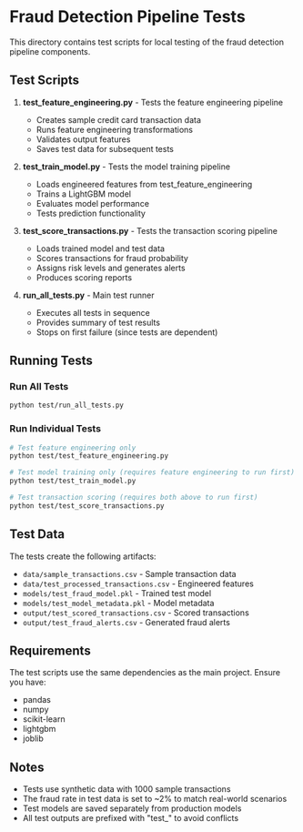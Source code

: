 # Fraud Detection Pipeline Tests

This directory contains test scripts for local testing of the fraud detection pipeline components.

## Test Scripts

1. **test_feature_engineering.py** - Tests the feature engineering pipeline
   - Creates sample credit card transaction data
   - Runs feature engineering transformations
   - Validates output features
   - Saves test data for subsequent tests

2. **test_train_model.py** - Tests the model training pipeline
   - Loads engineered features from test_feature_engineering
   - Trains a LightGBM model
   - Evaluates model performance
   - Tests prediction functionality

3. **test_score_transactions.py** - Tests the transaction scoring pipeline
   - Loads trained model and test data
   - Scores transactions for fraud probability
   - Assigns risk levels and generates alerts
   - Produces scoring reports

4. **run_all_tests.py** - Main test runner
   - Executes all tests in sequence
   - Provides summary of test results
   - Stops on first failure (since tests are dependent)

## Running Tests

### Run All Tests
```bash
python test/run_all_tests.py
```

### Run Individual Tests
```bash
# Test feature engineering only
python test/test_feature_engineering.py

# Test model training only (requires feature engineering to run first)
python test/test_train_model.py

# Test transaction scoring (requires both above to run first)
python test/test_score_transactions.py
```

## Test Data

The tests create the following artifacts:

- `data/sample_transactions.csv` - Sample transaction data
- `data/test_processed_transactions.csv` - Engineered features
- `models/test_fraud_model.pkl` - Trained test model
- `models/test_model_metadata.pkl` - Model metadata
- `output/test_scored_transactions.csv` - Scored transactions
- `output/test_fraud_alerts.csv` - Generated fraud alerts

## Requirements

The test scripts use the same dependencies as the main project. Ensure you have:
- pandas
- numpy
- scikit-learn
- lightgbm
- joblib

## Notes

- Tests use synthetic data with 1000 sample transactions
- The fraud rate in test data is set to ~2% to match real-world scenarios
- Test models are saved separately from production models
- All test outputs are prefixed with "test_" to avoid conflicts
